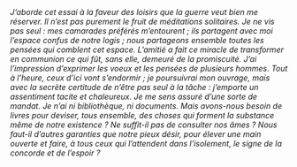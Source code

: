 <em>
J’aborde cet essai à la faveur des loisirs que la guerre veut bien me réserver. Il n’est pas purement le fruit de méditations solitaires. Je ne vis pas seul : mes camarades préférés m’entourent ; ils partagent avec moi l’espace confus de notre logis ; nous partageons ensemble toutes les pensées qui comblent cet espace.
</em>

<em>
L’amitié a fait ce miracle de transformer en communion ce qui fût, sans elle, demeuré de la promiscuité.
</em>

<em>
J’ai l’impression d’exprimer les voeux et les pensées de plusieurs hommes. Tout à l’heure, ceux d’ici vont s’endormir ; je poursuivrai mon ouvrage, mais avec la secrète certitude de n’être pas seul à la tâche : j’emporte un assentiment tacite et chaleureux. Je me sens assuré d’une sorte de mandat.
</em>

<em>
Je n’ai ni bibliothèque, ni documents. Mais avons-nous besoin de livres pour deviser, tous ensemble, des choses qui forment la substance même de notre existence ? Ne suffit-il pas de consulter nos âmes ? Nous faut-il d’autres garanties que notre pieux désir, pour élever une main ouverte et faire, à tous ceux qui l’attendent dans l’isolement, le signe de la concorde et de l’espoir ?
</em>